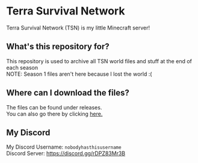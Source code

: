 # Terra Survival Network
Terra Survival Network (TSN) is my little Minecraft server!
## What's this repository for?
This repository is used to archive all TSN world files and stuff at the end of each season\
NOTE: Season 1 files aren't here because I lost the world :(
## Where can I download the files?
The files can be found under releases.\
You can also go there by clicking [here.](https://github.com/AquaCobalt/tsnsurvival/releases/tag/Files)
## My Discord
My Discord Username: `nobodyhasthisusername`\
Discord Server: https://discord.gg/rDPZ83Mr3B
